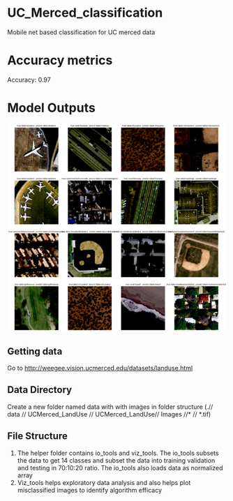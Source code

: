 # UC_Merced_classification  

Mobile net based classification for UC merced data   
# Accuracy metrics
Accuracy: 0.97
# Model Outputs
![Model output](https://github.com/der-knight/UC_Merced_classification/blob/main/output.png)

## Getting data
Go to http://weegee.vision.ucmerced.edu/datasets/landuse.html
## Data Directory
Create a new folder named data with with images in folder structure (.// data // UCMerced_LandUse // UCMerced_LandUse// Images //* // *.tif)
## File Structure
1) The helper folder contains io_tools and viz_tools. The io_tools subsets the data to get 14 classes and subset the data into training validation and testing in 70:10:20 ratio. The io_tools also loads data as normalized array
2) Viz_tools helps exploratory data analysis and also helps plot misclassified images to identify algorithm efficacy
